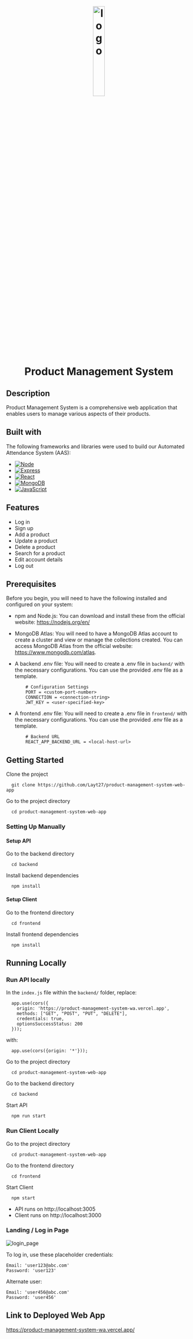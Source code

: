 <h1 align="center">
  <img src="https://github.com/Layt27/product-management-system-web-app/assets/122161035/d67e340f-11ff-4043-abbe-26f1ff90b4b9" alt="logo" width="25%" height="25%">
  <br>
  Product Management System
</h1>

## Description

Product Management System is a comprehensive web application that enables users to manage various aspects of their products.


## Built with

The following frameworks and libraries were used to build our Automated Attendance System (AAS):

* [![Node][Node.js]][Node-url]
* [![Express][Express.js]][Express-url]
* [![React][React.js]][React-url]
* [![MongoDB][MongoDB]][MongoDB-url]
* [![JavaScript][JavaScript]][JavaScript-url]



[Node.js]: https://img.shields.io/badge/node.js-6DA55F?style=for-the-badge&logo=node.js&logoColor=white
[Node-url]: https://nodejs.org/en
[Express.js]: https://img.shields.io/badge/express.js-%23404d59.svg?style=for-the-badge&logo=express&logoColor=%2361DAFB
[Express-url]: https://expressjs.com/
[React.js]: https://img.shields.io/badge/React-000000?style=for-the-badge&logo=react&logoColor=61DAFB
[React-url]: https://reactjs.org/
[MongoDB]: https://img.shields.io/badge/MongoDB-%234ea94b.svg?style=for-the-badge&logo=mongodb&logoColor=white
[MongoDB-url]: https://www.mongodb.com/
[JavaScript]: https://img.shields.io/badge/javascript-%23323330.svg?style=for-the-badge&logo=javascript&logoColor=%23F7DF1E
[JavaScript-url]: https://developer.mozilla.org/en-US/docs/Web/JavaScript

## Features

- Log in
- Sign up
- Add a product
- Update a product
- Delete a product
- Search for a product
- Edit account details
- Log out



## Prerequisites
Before you begin, you will need to have the following installed and configured on your system:

* npm and Node.js: You can download and install these from the official website: https://nodejs.org/en/
* MongoDB Atlas: You will need to have a MongoDB Atlas account to create a cluster and view or manage the collections created. You can access MongoDB Atlas from the official website: https://www.mongodb.com/atlas.
* A backend .env file: You will need to create a .env file in `backend/` with the necessary configurations. You can use the provided .env file as a template.

    ```.env
        # Configuration Settings
        PORT = <custom-port-number>
        CONNECTION = <connection-string>
        JWT_KEY = <user-specified-key>
    ```
* A frontend .env file: You will need to create a .env file in `frontend/` with the necessary configurations. You can use the provided .env file as a template.

    ```.env
        # Backend URL
        REACT_APP_BACKEND_URL = <local-host-url>
    ```
## Getting Started

Clone the project
```shell
  git clone https://github.com/Layt27/product-management-system-web-app
```

Go to the project directory
```shell
  cd product-management-system-web-app
```



### Setting Up Manually

#### Setup API

Go to the backend directory
```shell
  cd backend
```

Install backend dependencies
```shell
  npm install
```

#### Setup Client

Go to the frontend directory
```shell
  cd frontend
```

Install frontend dependencies 
```shell
  npm install
```

## Running Locally

### Run API locally

In the `index.js` file within the `backend/` folder, replace:
```shell
  app.use(cors({
    origin: 'https://product-management-system-wa.vercel.app',
    methods: ["GET", "POST", "PUT", "DELETE"],
    credentials: true,
    optionsSuccessStatus: 200
  }));
```

with:
```shell
  app.use(cors({origin: '*'}));
```

Go to the project directory
```shell
  cd product-management-system-web-app
```

Go to the backend directory
```shell
  cd backend
```

Start API
```shell
  npm run start
```

### Run Client Locally

Go to the project directory
```shell
  cd product-management-system-web-app
```

Go to the frontend directory
```shell
  cd frontend
```

Start Client
```shell
  npm start
```

* API runs on http://localhost:3005
* Client runs on http://localhost:3000


### Landing / Log in Page
![login_page](https://github.com/Layt27/product-management-system-web-app/assets/122161035/f2bea69e-310c-41a7-b2e4-d234c59cc68e)

To log in, use these placeholder credentials:
```
Email: 'user123@abc.com'
Password: 'user123'
```

Alternate user:
```
Email: 'user456@abc.com'
Password: 'user456'
```


## Link to Deployed Web App
https://product-management-system-wa.vercel.app/
